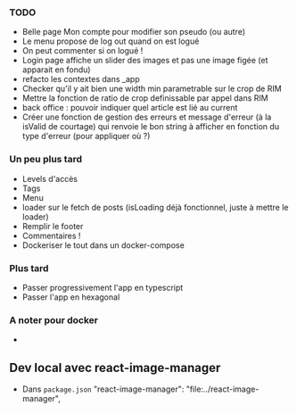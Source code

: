 ### TODO

- Belle page Mon compte pour modifier son pseudo (ou autre)
- Le menu propose de log out quand on est logué
- On peut commenter si on logué !
- Login page affiche un slider des images et pas une image figée (et apparait en fondu)
- refacto les contextes dans \_app
- Checker qu'il y ait bien une width min parametrable sur le crop de RIM
- Mettre la fonction de ratio de crop definissable par appel dans RIM
- back office : pouvoir indiquer quel article est lié au current
- Créer une fonction de gestion des erreurs et message d'erreur (à la isValid de courtage) qui renvoie le bon string à afficher en fonction du type d'erreur (pour appliquer où ?)

### Un peu plus tard

- Levels d'accès
- Tags
- Menu
- loader sur le fetch de posts (isLoading déjà fonctionnel, juste à mettre le loader)
- Remplir le footer
- Commentaires !
- Dockeriser le tout dans un docker-compose

### Plus tard

- Passer progressivement l'app en typescript
- Passer l'app en hexagonal

### A noter pour docker

-

## Dev local avec react-image-manager

- Dans `package.json`
  "react-image-manager": "file:../react-image-manager",
